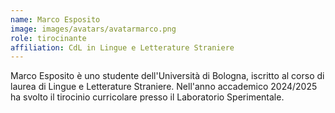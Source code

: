 ```yaml
---
name: Marco Esposito
image: images/avatars/avatarmarco.png
role: tirocinante
affiliation: CdL in Lingue e Letterature Straniere
---
```


Marco Esposito è uno studente dell'Università di Bologna, iscritto al corso di laurea di Lingue e Letterature Straniere. Nell'anno accademico 2024/2025 ha svolto il tirocinio curricolare presso il Laboratorio Sperimentale.